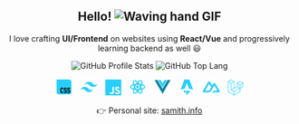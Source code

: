 <!-- GREETING -->
<h2 align="center">
  Hello! <img height=26 src="https://media.tenor.com/nebZyl8oN7IAAAAj/wave-hello.gif" alt="Waving hand GIF"/>
</h2>
<!-- BRIEF INFO -->
<p align="center">
  <span>I love crafting <b>UI/Frontend</b> on websites using <b>React/Vue</b> and progressively learning backend as well 😃</span>
</p>
<!-- LANGUAGE STATS -->
<p align="center">
  <img src="https://github-readme-stats.vercel.app/api?username=samithseu&show_icons=true&theme=dark&title_color=27CFFC&icon_color=27CFFC&border_color=1C5062&text_color=FFFFFF&hide_title=true&border_radius=8&bg_color=0D1117&rank_icon=github#gh-dark-mode-only" alt="GitHub Profile Stats" />
  <img src="https://github-readme-stats.vercel.app/api/top-langs/?username=samithseu&theme=dark&layout=compact&border_color=1C5062&text_color=27CFFC&title_color=27CFFC&border_radius=8&bg_color=0D1117&hide=html,blade,vue,php&langs_count=6#gh-dark-mode-only" alt="GitHub Top Lang" />
</p>
<!-- TECHNOLOGIES I LIKE -->
<p align="center">
  <a href="https://developer.mozilla.org/en-US/docs/Web/CSS"><img hspace="5"  title="CSS" height=30 src="imgs/Css.svg" alt="CSS" /></a>
  <a href="https://tailwindcss.com/"><img hspace="5"  title="Tailwind CSS" height=30 src="imgs/FileIconsTailwind.svg" alt="Tailwind CSS" /></a>
  <a href="https://developer.mozilla.org/en-US/docs/Web/JavaScript"><img hspace="5"  title="JavaScript" height=28 src="imgs/JavascriptFill.svg" alt="JavaScript" /></a>
  <a href="https://react.dev/"><img hspace="5"  title="React.JS" height=30 src="imgs/React.svg" alt="React.JS" /></a>
  <a href="https://vuejs.org/"><img hspace="5"  title="Vue.JS" height=30 src="imgs/Vue.svg" alt="Vue.JS" /></a>
  <a href="https://astro.build/"><img hspace="5"  title="Astro.JS" height=28 src="imgs/astro-logo.svg" alt="Astro.JS" /></a>
  <a href="https://nuxt.com/"><img hspace="5"  title="Nuxt.JS" height=30 src="imgs/SimpleIconsNuxt.svg" alt="Nuxt.JS" /></a>
  <a href="https://laravel.com/"><img hspace="5"  title="Laravel" height=28 src="imgs/Laravel.svg" alt="Laravel" /></a>
</p>
<!-- ADDITIONAL LINKS -->
<p align="center">
  👉 Personal site: <a href="https://samith.info" title="samith.info">samith.info</a>
</p>
